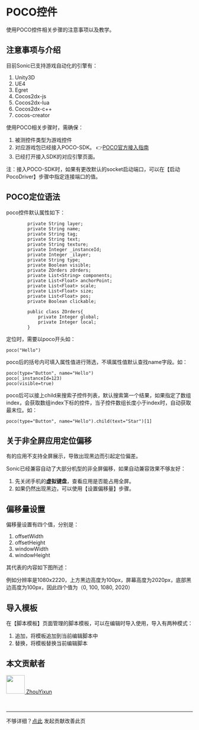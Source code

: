 # POCO控件

使用POCO控件相关步骤的注意事项以及教学。

## 注意事项与介绍

目前Sonic已支持游戏自动化的引擎有：
1. Unity3D
2. UE4
3. Egret
4. Cocos2dx-js
5. Cocos2dx-lua
6. Cocos2dx-c++
7. cocos-creator

使用POCO相关步骤时，需确保：
1. 被测控件类型为游戏控件
2. 对应游戏包已经接入POCO-SDK。 👉[POCO官方接入指南](https://poco.readthedocs.io/en/latest/source/doc/integration.html)
3. 已经打开接入SDK的对应引擎页面。
 
注：接入POCO-SDK时，如果有更改默认的socket启动端口，可以在【启动PocoDriver】步骤中指定连接端口的值。

## POCO定位语法

poco控件默认属性如下：
```
        private String layer;
        private String name;
        private String tag;
        private String text;
        private String texture;
        private Integer _instanceId;
        private Integer _ilayer;
        private String type;
        private Boolean visible;
        private ZOrders zOrders;
        private List<String> components;
        private List<Float> anchorPoint;
        private List<Float> scale;
        private List<Float> size;
        private List<Float> pos;
        private Boolean clickable;

        public class ZOrders{
            private Integer global;
            private Integer local;
        }
```
 
定位时，需要以poco开头如：
```
poco("Hello")
```

poco后的括号内可填入属性值进行筛选，不填属性值默认查找name字段。如：
```
poco(type="Button", name="Hello")
poco(_instanceId=123)
poco(visible=true)
```

poco后可以接上child来搜索子控件列表，默认搜索第一个结果，如果指定了数组index，会获取数组index下标的控件，当子控件数组长度小于index时，自动获取最末位。如：
```
poco(type="Button", name="Hello").child(text="Star")[1]
```

## 关于非全屏应用定位偏移

有的应用不支持全屏展示，导致出现黑边而引起定位偏差。
 
Sonic已经兼容自动了大部分机型的非全屏偏移，如果自动兼容效果不够友好：
1. 先关闭手机的**虚拟键盘**，查看应用是否能占用全屏。
2. 如果仍然出现黑边，可以使用【设置偏移量】步骤。

## 偏移量设置

偏移量设置有四个值，分别是：

1. offsetWidth
2. offsetHeight
3. windowWidth
4. windowHeight

其代表的内容如下图所述：

<el-image hide-on-click-modal src="https://gitee.com/sonic-cloud/sonic-cloud/raw/main/src/assets/offsets.png" :preview-src-list="['https://gitee.com/sonic-cloud/sonic-cloud/raw/main/src/assets/offsets.png']" style="width: 500px"/>

例如分辨率是1080x2220，上方黑边高度为100px，屏幕高度为2020px，底部黑边高度为100px，因此四个值为（0, 100, 1080, 2020）

## 导入模板

在【脚本模板】页面管理的脚本模板，可以在编辑时导入使用，导入有两种模式：
1. 追加，将模板追加到当前编辑脚本中
2. 替换，将模板替换当前编辑脚本

## 本文贡献者
<div class="cont">
<a href="https://github.com/ZhouYixun" target="_blank">
<img src="https://avatars.githubusercontent.com/u/56339314?v=4" width="50"/>
<span>ZhouYixun</span>
</a>
</div>


&nbsp;
&nbsp;
***
不够详细？[点此](https://github.com/SonicCloudOrg/sonic-offical-website/edit/main/src/markdown/doc/doc-poco.md) 发起贡献改善此页
